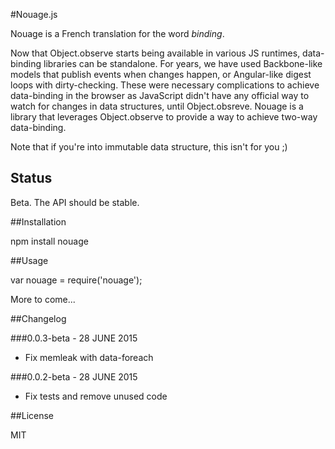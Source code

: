 #Nouage.js

Nouage is a French translation for the word _binding_.

Now that Object.observe starts being available in various JS runtimes, data-binding libraries can be standalone. For years, we have used Backbone-like models that publish events when changes happen, or Angular-like digest loops with dirty-checking.
These were necessary complications to achieve data-binding in the browser as JavaScript didn't have any official way to watch for changes in data structures, until Object.obsreve.
Nouage is a library that leverages Object.observe to provide a way to achieve two-way data-binding.

Note that if you're into immutable data structure, this isn't for you ;)

## Status

Beta. The API should be stable.

##Installation

npm install nouage

##Usage

var nouage = require('nouage');

More to come...

##Changelog

###0.0.3-beta - 28 JUNE 2015
 * Fix memleak with data-foreach

###0.0.2-beta - 28 JUNE 2015
 * Fix tests and remove unused code

##License

MIT